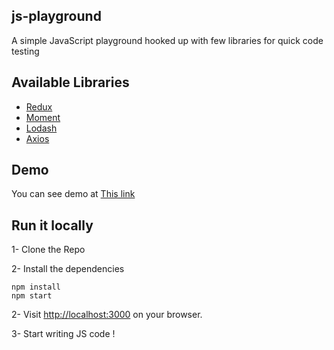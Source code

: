 ## js-playground

A simple JavaScript playground hooked up with few libraries for quick code testing

## Available Libraries

- [Redux](https://redux.js.org/)
- [Moment](https://momentjs.com/)
- [Lodash](https://lodash.com/)
- [Axios](https://github.com/axios/axios)

## Demo

You can see demo at [This link](https://abolkog.github.io/js-playground/index.html)

## Run it locally

1- Clone the Repo

2- Install the dependencies

```
npm install
npm start
```

2- Visit [http://localhost:3000](http://localhost:3000) on your browser.

3- Start writing JS code !
